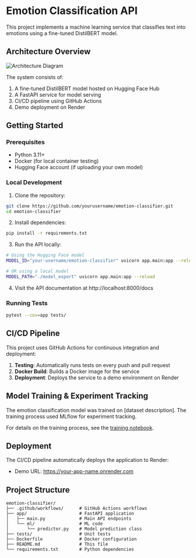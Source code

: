 # Emotion Classification API

This project implements a machine learning service that classifies text into emotions using a fine-tuned DistilBERT model.

## Architecture Overview

![Architecture Diagram](path/to/your/diagram.png)

The system consists of:
1. A fine-tuned DistilBERT model hosted on Hugging Face Hub
2. A FastAPI service for model serving
3. CI/CD pipeline using GitHub Actions
4. Demo deployment on Render

## Getting Started

### Prerequisites
- Python 3.11+
- Docker (for local container testing)
- Hugging Face account (if uploading your own model)

### Local Development

1. Clone the repository:
```bash
git clone https://github.com/yourusername/emotion-classifier.git
cd emotion-classifier
```

2. Install dependencies:
```bash
pip install -r requirements.txt
```

3. Run the API locally:
```bash
# Using the Hugging Face model
MODEL_ID="your-username/emotion-classifier" uvicorn app.main:app --reload

# OR using a local model
MODEL_PATH="./model_export" uvicorn app.main:app --reload
```

4. Visit the API documentation at http://localhost:8000/docs

### Running Tests

```bash
pytest --cov=app tests/
```

## CI/CD Pipeline

This project uses GitHub Actions for continuous integration and deployment:

1. **Testing**: Automatically runs tests on every push and pull request
2. **Docker Build**: Builds a Docker image for the service
3. **Deployment**: Deploys the service to a demo environment on Render

## Model Training & Experiment Tracking

The emotion classification model was trained on [dataset description]. The training process used MLflow for experiment tracking.

For details on the training process, see the [training notebook](notebooks/training_notebook.ipynb).

## Deployment

The CI/CD pipeline automatically deploys the application to Render:
- Demo URL: https://your-app-name.onrender.com

## Project Structure

```
emotion-classifier/
├── .github/workflows/      # GitHub Actions workflows
├── app/                    # FastAPI application
│   ├── main.py             # Main API endpoints
│   └── ml/                 # ML code
│       └── predictor.py    # Model prediction class
├── tests/                  # Unit tests
├── Dockerfile              # Docker configuration
├── README.md               # This file
└── requirements.txt        # Python dependencies
```